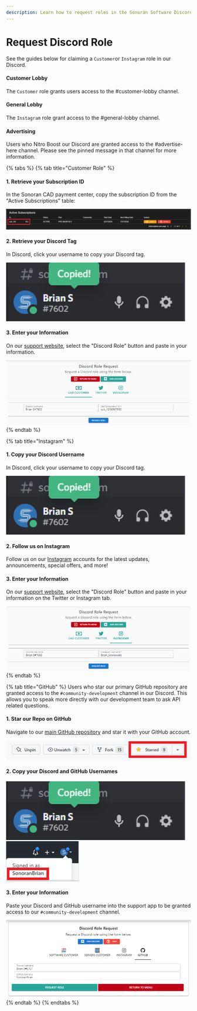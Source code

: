 ```yaml
---
description: Learn how to request roles in the Sonoran Software Discord server.
---
```


# Request Discord Role

See the guides below for claiming a `Customer`or `Instagram` role in our Discord.

#### Customer Lobby

The `Customer` role grants users access to the #customer-lobby channel.

#### General Lobby

The `Instagram` role grant access to the #general-lobby channel.

#### Advertising

Users who Nitro Boost our Discord are granted access to the #advertise-here channel. Please see the pinned message in that channel for more information.

{% tabs %}
{% tab title="Customer Role" %}
#### 1. Retrieve your Subscription ID

In the Sonoran CAD payment center, copy the subscription ID from the "Active Subscriptions" table:

![Sonoran CAD's Payment Center](<../../.gitbook/assets/image (36).png>)

#### 2. Retrieve your Discord Tag

In Discord, click your username to copy your Discord tag.

![Copy Discord Tag](<../../.gitbook/assets/image (37).png>)

#### 3. Enter your Information

On our [support website](https://support.sonoransoftware.com), select the "Discord Role" button and paste in your information.

![Sonoran Support - Request Discord Role](<../../.gitbook/assets/image (56).png>)
{% endtab %}

{% tab title="Instagram" %}
#### 1. Copy your Discord Username

In Discord, click your username to copy your Discord tag.

![Copy Discord Tag](<../../.gitbook/assets/image (37).png>)

#### 2. Follow us on Instagram

Follow us on our [Instagram](https://www.instagram.com/sonoransoftware/) accounts for the latest updates, announcements, special offers, and more!

#### 3. Enter your Information

On our [support website](https://support.sonoransoftware.com), select the "Discord Role" button and paste in your information on the Twitter or Instagram tab.

![Sonoran Support - Request Role](<../../.gitbook/assets/image (55).png>)
{% endtab %}

{% tab title="GitHub" %}
Users who star our primary GitHub repository are granted access to the `#community-development` channel in our Discord. This allows you to speak more directly with our development team to ask API related questions.



#### 1. Star our Repo on GitHub

Navigate to our [main GitHub repository](https://github.com/Sonoran-Software/SonoranCADLuaIntegration) and star it with your GitHub account.

![GitHub - Star Repository](<../../.gitbook/assets/image (296).png>)

#### 2. Copy your Discord and GitHub Usernames

![](<../../.gitbook/assets/image (293).png>)![](<../../.gitbook/assets/image (305).png>)

#### 3. Enter your Information

Paste your Discord and GitHub username into the support app to be granted access to our `#community-development` channel.

![](<../../.gitbook/assets/image (290) (1).png>)
{% endtab %}
{% endtabs %}
